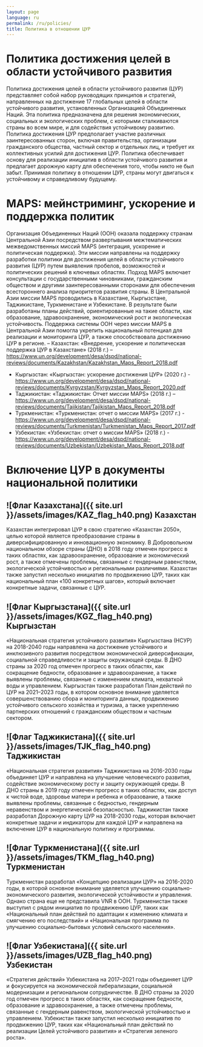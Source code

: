 ```yaml
---
layout: page
language: ru
permalink: /ru/policies/
title: Политика в отношении ЦУР
---
```


# Политика достижения целей в области устойчивого развития
Политика достижения целей в области устойчивого развития (ЦУР) представляет собой набор руководящих принципов и стратегий, направленных на достижение 17 глобальных целей в области устойчивого развития, установленных Организацией Объединенных Наций. Эта политика предназначена для решения экономических, социальных и экологических проблем, с которыми сталкиваются страны во всем мире, и для содействия устойчивому развитию. Политика достижения ЦУР предполагает участие различных заинтересованных сторон, включая правительства, организации гражданского общества, частный сектор и отдельных лиц, и требует их коллективных усилий для достижения ЦУР. Политика обеспечивает основу для реализации инициатив в области устойчивого развития и предлагает дорожную карту для обеспечения того, чтобы никто не был забыт. Принимая политику в отношении ЦУР, страны могут двигаться к устойчивому и справедливому будущему.

# MAPS: мейнстриминг, ускорение и поддержка политик
Организация Объединенных Наций (ООН) оказала поддержку странам Центральной Азии посредством развертывания межтематических межведомственных миссий MAPS (интеграция, ускорение и политическая поддержка). Эти миссии направлены на поддержку разработки политики для достижения целей в области устойчивого развития (ЦУР) путем выявления пробелов, возможностей и политических решений в ключевых областях. Подход MAPS включает консультации с государственными чиновниками, гражданским обществом и другими заинтересованными сторонами для обеспечения всестороннего анализа приоритетов развития страны. В Центральной Азии миссии MAPS проводились в Казахстане, Кыргызстане, Таджикистане, Туркменистане и Узбекистане. В результате были разработаны планы действий, ориентированные на такие области, как образование, здравоохранение, экономический рост и экологическая устойчивость. Поддержка системы ООН через миссии MAPS в Центральной Азии помогла укрепить национальный потенциал для реализации и мониторинга ЦУР, а также способствовала достижению ЦУР в регионе.
– Казахстан: «Внедрение, ускорение и политическая поддержка ЦУР в Казахстане» (2018 г.) – https://www.un.org/development/desa/dspd/national-reviews/documents/Kazakhstan/Kazakhstan_Maps_Report_2018.pdf
- Кыргызстан: «Кыргызстан: ускорение достижения ЦУР» (2020 г.) - https://www.un.org/development/desa/dspd/national-reviews/documents/Kyrgyzstan/Kyrgyzstan_Maps_Report_2020.pdf
- Таджикистан: «Таджикистан: Отчет миссии MAPS» (2018 г.) – https://www.un.org/development/desa/dspd/national-reviews/documents/Tajikistan/Tajikistan_Maps_Report_2018.pdf
- Туркменистан: «Туркменистан: отчет о миссии MAPS» (2017 г.) - https://www.un.org/development/desa/dspd/national-reviews/documents/Turkmenistan/Turkmenistan_Maps_Report_2017.pdf
- Узбекистан: «Узбекистан: отчет о миссии MAPS» (2018 г.) - https://www.un.org/development/desa/dspd/national-reviews/documents/Uzbekistan/Uzbekistan_Maps_Report_2018.pdf


# Включение ЦУР в документы национальной политики

## ![Флаг Казахстана]({{ site.url }}/assets/images/KAZ_flag_h40.png) Казахстан

Казахстан интегрировал ЦУР в свою стратегию «Казахстан 2050», целью которой является преобразование страны в диверсифицированную и инновационную экономику. В Добровольном национальном обзоре страны (ДНО) в 2018 году отмечен прогресс в таких областях, как здравоохранение, образование и экономический рост, а также отмечены проблемы, связанные с гендерным равенством, экологической устойчивостью и региональными различиями. Казахстан также запустил несколько инициатив по продвижению ЦУР, таких как национальный план «100 конкретных шагов», который включает конкретные задачи, связанные с ЦУР.


## ![Флаг Кыргызстана]({{ site.url }}/assets/images/KGZ_flag_h40.png) Кыргызстан

«Национальная стратегия устойчивого развития» Кыргызстана (НСУР) на 2018-2040 годы направлена на достижение устойчивого и инклюзивного развития посредством экономической диверсификации, социальной справедливости и защиты окружающей среды. В ДНО страны за 2020 год отмечен прогресс в таких областях, как сокращение бедности, образование и здравоохранение, а также выявлены проблемы, связанные с изменением климата, нехваткой воды и управлением. Кыргызстан также разработал План действий по ЦУР на 2021–2023 годы, в котором основное внимание уделяется совершенствованию сбора и мониторинга данных, продвижению устойчивого сельского хозяйства и туризма, а также укреплению партнерских отношений с гражданским обществом и частным сектором.


## ![Флаг Таджикистана]({{ site.url }}/assets/images/TJK_flag_h40.png) Таджикистан

«Национальная стратегия развития» Таджикистана на 2016-2030 годы объединяет ЦУР и направлена на улучшение человеческого развития, содействие экономическому росту и защиту окружающей среды. В ДНО страны в 2019 году отмечен прогресс в таких областях, как доступ к чистой воде, здоровье матери и ребенка и образование, а также выявлены проблемы, связанные с бедностью, гендерным неравенством и энергетической безопасностью. Таджикистан также разработал Дорожную карту ЦУР на 2018-2030 годы, которая включает конкретные задачи и индикаторы для каждой ЦУР и направлена на включение ЦУР в национальную политику и программы.


## ![Флаг Туркменистана]({{ site.url }}/assets/images/TKM_flag_h40.png) Туркменистан

Туркменистан разработал «Концепцию реализации ЦУР» на 2016-2020 годы, в которой основное внимание уделяется улучшению социально-экономического развития, экологической устойчивости и управления. Однако страна еще не представила VNR в ООН. Туркменистан также выступил с рядом инициатив по продвижению ЦУР, таких как «Национальный план действий по адаптации к изменению климата и смягчению его последствий» и «Национальная программа по улучшению социально-бытовых условий сельского населения».


## ![Флаг Узбекистана]({{ site.url }}/assets/images/UZB_flag_h40.png) Узбекистан

«Стратегия действий» Узбекистана на 2017–2021 годы объединяет ЦУР и фокусируется на экономической либерализации, социальной модернизации и региональном сотрудничестве. В ДНО страны за 2020 год отмечен прогресс в таких областях, как сокращение бедности, образование и здравоохранение, а также отмечены проблемы, связанные с гендерным равенством, экологической устойчивостью и управлением. Узбекистан также запустил несколько инициатив по продвижению ЦУР, таких как «Национальный план действий по реализации Целей устойчивого развития» и «Стратегия зеленого роста».

